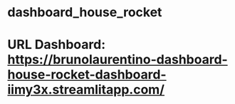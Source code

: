 # dashboard_house_rocket
# URL Dashboard: https://brunolaurentino-dashboard-house-rocket-dashboard-iimy3x.streamlitapp.com/
